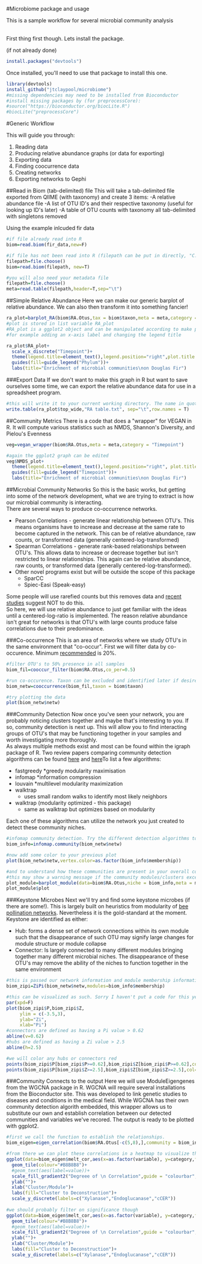 #Microbiome package and usage

This is a sample workflow for several microbial community analysis
<br/><br/>

First thing first though. Lets install the package.
<br/>

(if not already done)

  
``` r
install.packages("devtools")
```


Once installed, you'll need to use that package to install this one.


```r
library(devtools)
install_github("jtclaypool/microbiome")
#missing dependencies may need to be installed from Bioconductor
#install missing packages by (for preprocessCore):
#source("https://bioconductor.org/biocLite.R")
#biocLite("preprocessCore")
```


#Generic Workflow

This will guide you through:

1. Reading data
2. Producing relative abundance graphs (or data for exporting)
3. Exporting data
4. Finding coocurrence data
5. Creating networks
6. Exporting networks to Gephi

##Read in Biom (tab-delimited) file
This will take a tab-delimited file exported from QIIME (with taxonomy) and create 3 items:
-A relative abundance file
-A list of OTU ID's and their respective taxonomy (useful for looking up ID's later)
-A table of OTU counts with taxonomy all tab-delimited with singletons removed

Using the example inlcuded fir data 

```r
#if file already read into R
biom=read.biom(fir_data,new=F)

#if file has not been read into R (filepath can be put in directly, "C://users/jtclaypool/Desktop/fir_data.txt"; or using the file.choose() command)
filepath=file.choose()
biom=read.biom(filepath, new=T)

#you will also need your metadata file
filepath=file.choose()
meta=read.table(filepath,header=T,sep="\t")
```
##Simple Relative Abundance
Here we can make our generic barplot of relative abundance. We can also then transform it into something fancier!

```r
ra_plot=barplot_RA(biom$RA.Otus,tax = biom$taxon,meta = meta,category = "Timepoint")
#plot is stored in list variable RA_plot
#RA_plot is a ggplot2 object and can be manipulated according to make publication ready graph
#for example adding an x-axis label and changing the legend title

ra_plot$RA_plot+
  scale_x_discrete("Timepoint")+
  theme(legend.title=element_text(),legend.position="right",plot.title = element_text(hjust=0.5))+
  guides(fill=guide_legend("Phylum"))+
  labs(title="Enrichment of microbial communities\non Douglas Fir")
```

###Export Data
If we don't want to make this graph in R but want to save ourselves some time, we can export the relative abundance data for use in a spreadsheet program. 

```r
#this will write it to your current working directory. The name in quotations will be the final name of the file
write.table(ra_plot$top_wide,"RA table.txt", sep="\t",row.names = T)
```
##Community Metrics
There is a code that does a "wrapper" for VEGAN in R. It will compute various statistics such as NMDS, Shannon's Diversity, and Pielou's Evenness

```r
veg=vegan_wrapper(biom$RA.Otus,meta = meta,category = "Timepoint")

#again the ggplot2 graph can be edited
veg$NMDS_plot+
  theme(legend.title=element_text(),legend.position="right", plot.title = element_text(hjust=0.5))+
  guides(fill=guide_legend("Timepoint"))+
  labs(title="Enrichment of microbial communities\non Douglas Fir")
```
##Microbial Community Networks
So this is the basic works, but getting into some of the network development, what we are trying to extract is how our microbial community is interacting. 
<br/>
There are several ways to produce co-occurrence networks. 

- Pearson Correlations - generate linear relationship between OTU's. This means organisms have to increase and decrease at the same rate to become captured in the network. This can be of relative abundance, raw counts, or transformed data (generally centered-log-transformed)
- Spearman Correlations - generate rank-based relationships between OTU's. This allows data to increase or decrease together but isn't restricted to linear relationships. This again can be relative abundance, raw counts, or transformed data (generally centered-log-transformed). 
- Other novel programs exist but will be outside the scope of this package
  * SparCC
  * Spiec-Easi (Speak-easy)

Some people will use rarefied counts but this removes data and [recent studies](http://journals.plos.org/ploscompbiol/article?id=10.1371/journal.pcbi.1003531) suggest NOT to do this.
<br/>
So here, we will use relative abundance to just get familiar with the ideas until a centered-log-ratio is implemented. The reason relative abundance isn't great for networks is that OTU's with large counts produce false correlations due to their predominance. 

###Co-occurrence
This is an area of networks where we study OTU's in the same environment that "co-occur". First we will filter data by co-occurence. Minimum [recommended](http://journal.frontiersin.org/article/10.3389/fmicb.2014.00219/full) is 20%. 

```r
#filter OTU's to 50% presence in all samples
biom_fil=cooccur_filter(biom$RA.Otus,co_per=0.5)

#run co-occurence. Taxon can be excluded and identified later if desired.
biom_netw=cooccurrence(biom_fil,taxon = biom$taxon)

#try plotting the data
plot(biom_netw$netw)
```

###Community Detection
Now once you've seen your network, you are probably noticing clusters together and maybe that's interesting to you. If so, community detection is next up. This will allow you to find interacting groups of OTU's that may be functioning together in your samples and worth investigating more thoroughly. 
<br/>
As always multiple methods exist and most can be found within the igraph package of R. Two review papers comparing community detection algorithms can be found [here](http://www.nature.com/articles/srep02216?WT.ec_id=SREP-631-20130801) and [here](https://arxiv.org/pdf/1206.4987v1.pdf)To list a few algorithms:

- fastgreedy
  *greedy modularity maximisation
- infomap
  *information compression
- louvain
  *multilevel modularity maximization
- walktrap
  * uses small random walks to identify most likely neighbors
- walktrap (modularity optimized - this package)
  * same as walktrap but optimizes based on modularity
  
Each one of these algorithms can utilize the network you just created to detect these community niches. 

```r
#infomap community detection. Try the different detection algorithms to understand how different your niches might be broken up
biom_info=infomap.community(biom_netw$netw)

#now add some color to your previous plot
plot(biom_netw$netw,vertex.color=as.factor(biom_info$membership))

#and to understand how these communities are present in your overall community
#this may show a warning message if the community modules/clusters exceed 13. This is just because of lacking a distinct palette color for each cluster. It may also be harder to interpret yourself. 
plot_module=barplot_module(data=biom$RA.Otus,niche = biom_info,meta = meta,categories = "Timepoint")
plot_module$plot
```
###Keystone Microbes
Next we'll try and find some keystone microbes (if there are some!). This is largely built on heuristics from modularity of [bee pollination networks](https://www.ncbi.nlm.nih.gov/pmc/articles/PMC2148393/). Nevertheless it is the gold-standard at the moment. Keystone are identified as either:
 - Hub: forms a dense set of network connections within its own module such that the disappearance of such OTU may signify large changes for module structure or module collapse 
 - Connector: Is largely connected to many different modules bringing together many different microbial niches. The disappearance of these OTU's may remove the ability of the niches to function together in the same environment

```r
#this is passed our network information and module membership information. Because of an iterative process, this can sometimes take a little bit to work
biom_zipi=ZiPi(biom_netw$netw,modules=biom_info$membership)

#this can be visualized as such. Sorry I haven't put a code for this yet but you get the table to plot with it as you will or export it to excel if you desire. 
par(xpd=F)
plot(biom_zipi$P,biom_zipi$Z,
     ylim = c(-3.5,3),
     ylab="Zi",
     xlab="Pi")
#connectors are defined as having a Pi value > 0.62
abline(v=0.62)
#hubs are defined as having a Zi value > 2.5
abline(h=2.5)

#we will color any hubs or connectors red
points(biom_zipi$P[biom_zipi$P>=0.62],biom_zipi$Z[biom_zipi$P>=0.62],col="red",pch=1)
points(biom_zipi$P[biom_zipi$Z>=2.5],biom_zipi$Z[biom_zipi$Z>=2.5],col="red",pch=1)
```
###Community Connects to the output
Here we will use ModuleEigengenes from the WGCNA package in R. WGCNA will require several installations from the Bioconductor site. This was developed to link genetic studies to diseases and conditions in the medical field. While WGCNA has their own community detection algorith embedded, this wrapper allows us to substitute our own and establish correlation between our detected communities and variables we've recored. The output is ready to be plotted with ggplot2. 

```r
#first we call the function to establish the relationships. 
biom_eigen=eigen_correlation(biom$RA.Otus[-c(5,8),],community = biom_info,metadata = meta[-(1:2),],categories = c("Xylanase.IU.g.dry.matter","Endoglucanase.IU..g.dry.matter","cCER"))

#from there we can plot these correlations in a heatmap to visualize the relationship. 
ggplot(data=biom_eigen$melt_cor,aes(x=as.factor(variable), y=category,fill=value))+
  geom_tile(colour="#B8B8B8")+
  #geom_text(aes(label=value))+
  scale_fill_gradient2("Degreee of \n Correlation",guide = "colourbar",high = "#7DEB5F",mid="#F0EE54",low="#F3633F",na.value="white",limits=c(-0.75,0.75))+ 
  ylab("")+
  xlab("Cluster/Module")+
  labs(fill="Cluster to Deconstruction")+
  scale_y_discrete(labels=c("Xylanase","Endoglucanase","cCER"))
  
#we should probably filter on significance though
ggplot(data=biom_eigen$melt_cor,aes(x=as.factor(variable), y=category,fill=ifelse(pval<=0.1,value,NA)))+
  geom_tile(colour="#B8B8B8")+
  #geom_text(aes(label=value))+
  scale_fill_gradient2("Degreee of \n Correlation",guide = "colourbar",high = "#7DEB5F",mid="#F0EE54",low="#F3633F",na.value="white",limits=c(-0.75,0.75))+ 
  ylab("")+
  xlab("Cluster/Module")+
  labs(fill="Cluster to Deconstruction")+
  scale_y_discrete(labels=c("Xylanase","Endoglucanase","cCER"))
```


